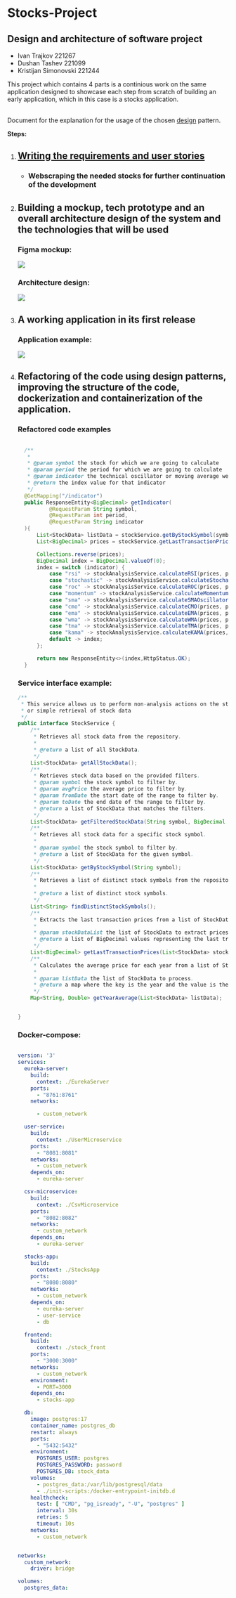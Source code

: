 # Stocks-Project
<h2>Design and architecture of software project</h2>
<div>
  <ul>
  <li>Ivan Trajkov 221267</li>
  <li>Dushan Tashev 221099</li>
  <li>Kristijan Simonovski 221244</li>
  </ul>
</div>
<p>This project which contains 4 parts is a continious work on the same application designed to showcase each step from scratch of building an early application, which in this case is a stocks application.</p>
<p>
  </br>
  Document for the explanation for the usage of the chosen <a href="./Domasna 4/Design Pattern.pdf" target="_blank">design</a> pattern.
</p>
<p><b>Steps:</b></p>
<ol>
  <li> <h2><a href="./Домашна 1/OpisBaranjaProekt.pdf">Writing the requirements and user stories</a></h2>
    <ul>
    <li>
      <h3>
      Webscraping the needed stocks for further continuation of the development
      </h3>
    </li>
      </ul>
  </li>
  <li><h2>Building a mockup, tech prototype and an overall architecture design of the system and the technologies that will be used</h2>
    <h3>Figma mockup:</h3>
    <img src="./Домашна 2/mockups/home.png">
    <h3>Architecture design:</h3>
    <img src="./Домашна 2/архитектура/Implementation.png">
  </li>
  <li>
    <h2>A working application in its first release</h2>
    <h3>Application example:</h3>
    <img src="./pictures/analyze.png">
  </li>
  <li>
    <h2>
    Refactoring of the code using design patterns, improving the structure of the code, dockerization and containerization of the application.
      </h2>
    <h3>Refactored code examples</h3>

  ```java

    /**
     *
     * @param symbol the stock for which we are going to calculate
     * @param period the period for which we are going to calculate
     * @param indicator the technical oscillator or moving average we calculate
     * @return the index value for that indicator
     */
    @GetMapping("/indicator")
    public ResponseEntity<BigDecimal> getIndicator(
            @RequestParam String symbol,
            @RequestParam int period,
            @RequestParam String indicator
    ){
        List<StockData> listData = stockService.getByStockSymbol(symbol);
        List<BigDecimal> prices = stockService.getLastTransactionPrices(listData);

        Collections.reverse(prices);
        BigDecimal index = BigDecimal.valueOf(0);
        index = switch (indicator) {
            case "rsi" -> stockAnalysisService.calculateRSI(prices, period);
            case "stochastic" -> stockAnalysisService.calculateStochasticK(prices, period);
            case "roc" -> stockAnalysisService.calculateROC(prices, period);
            case "momentum" -> stockAnalysisService.calculateMomentum(prices, period);
            case "sma" -> stockAnalysisService.calculateSMAOscillator(prices, period);
            case "cmo" -> stockAnalysisService.calculateCMO(prices, period);
            case "ema" -> stockAnalysisService.calculateEMA(prices, period);
            case "wma" -> stockAnalysisService.calculateWMA(prices, period);
            case "tma" -> stockAnalysisService.calculateTMA(prices, period);
            case "kama" -> stockAnalysisService.calculateKAMA(prices, period);
            default -> index;
        };

        return new ResponseEntity<>(index,HttpStatus.OK);
    }


```


  <h3>Service interface example:</h3>


```java
/**
 * This service allows us to perform non-analysis actions on the stocks, such as filtering, getting symbols
 * or simple retrieval of stock data
 */
public interface StockService {
    /**
     * Retrieves all stock data from the repository.
     *
     * @return a list of all StockData.
     */
    List<StockData> getAllStockData();
    /**
     * Retrieves stock data based on the provided filters.
     * @param symbol the stock symbol to filter by.
     * @param avgPrice the average price to filter by.
     * @param fromDate the start date of the range to filter by.
     * @param toDate the end date of the range to filter by.
     * @return a list of StockData that matches the filters.
     */
    List<StockData> getFilteredStockData(String symbol, BigDecimal avgPrice, String fromDate, String toDate);
    /**
     * Retrieves all stock data for a specific stock symbol.
     *
     * @param symbol the stock symbol to filter by.
     * @return a list of StockData for the given symbol.
     */
    List<StockData> getByStockSymbol(String symbol);
    /**
     * Retrieves a list of distinct stock symbols from the repository.
     *
     * @return a list of distinct stock symbols.
     */
    List<String> findDistinctStockSymbols();
    /**
     * Extracts the last transaction prices from a list of StockData objects.
     *
     * @param stockDataList the list of StockData to extract prices from.
     * @return a list of BigDecimal values representing the last transaction prices.
     */
    List<BigDecimal> getLastTransactionPrices(List<StockData> stockDataList);
    /**
     * Calculates the average price for each year from a list of StockData objects.
     *
     * @param listData the list of StockData to process.
     * @return a map where the key is the year and the value is the average price for that year.
     */
    Map<String, Double> getYearAverage(List<StockData> listData);


}
```

<h3>Docker-compose:</h3>

```yaml

version: '3'
services:
  eureka-server:
    build:
      context: ./EurekaServer
    ports:
      - "8761:8761"
    networks:

      - custom_network

  user-service:
    build:
      context: ./UserMicroservice
    ports:
      - "8081:8081"
    networks:
      - custom_network
    depends_on:
      - eureka-server

  csv-microservice:
    build:
      context: ./CsvMicroservice
    ports:
      - "8082:8082"
    networks:
      - custom_network
    depends_on:
      - eureka-server

  stocks-app:
    build:
      context: ./StocksApp
    ports:
      - "8080:8080"
    networks:
      - custom_network
    depends_on:
      - eureka-server
      - user-service
      - db

  frontend:
    build:
      context: ./stock_front
    ports:
      - "3000:3000"
    networks:
      - custom_network
    environment:
      - PORT=3000
    depends_on:
      - stocks-app

  db:
    image: postgres:17
    container_name: postgres_db
    restart: always
    ports:
      - "5432:5432"
    environment:
      POSTGRES_USER: postgres
      POSTGRES_PASSWORD: password
      POSTGRES_DB: stock_data
    volumes:
      - postgres_data:/var/lib/postgresql/data
      - ./init-scripts:/docker-entrypoint-initdb.d
    healthcheck:
      test: [ "CMD", "pg_isready", "-U", "postgres" ]
      interval: 30s
      retries: 5
      timeout: 10s
    networks:
      - custom_network


networks:
  custom_network:
    driver: bridge

volumes:
  postgres_data:

```
  </li>
</ol>


